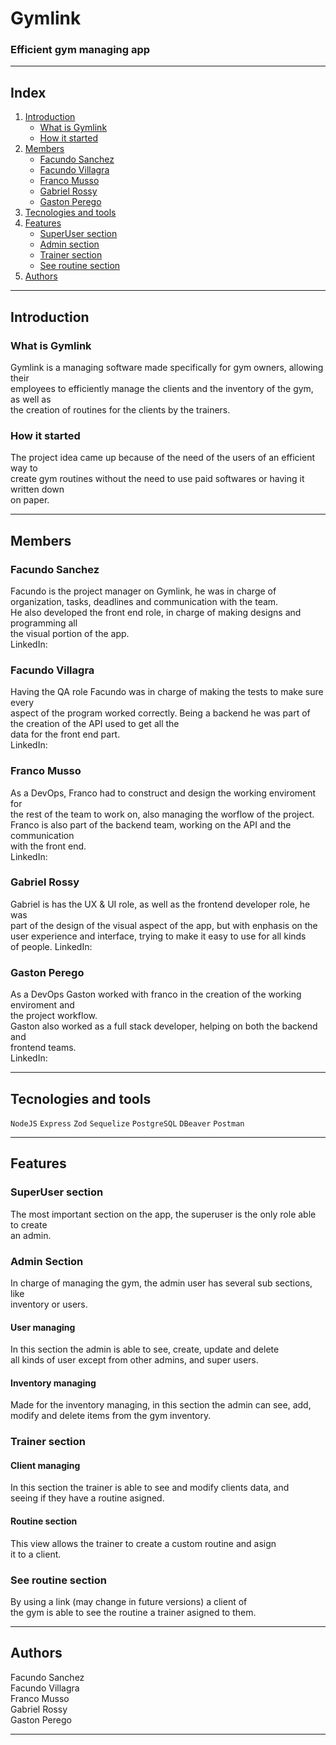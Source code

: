 # Gymlink #
### Efficient gym managing app ###
***
## Index ##
1. [Introduction](#introduction)
    * [What is Gymlink](#what-is-gymlink)
    * [How it started](#how-it-started)
2. [Members](#members)
    * [Facundo Sanchez](#facundo-sanchez)
    * [Facundo Villagra](#facundo-villagra)
    * [Franco Musso](#franco-musso)
    * [Gabriel Rossy](#gabriel-rossy)
    * [Gaston Perego](#gaston-perego)
3. [Tecnologies and tools](#tecnologies)
4. [Features](#features)
    * [SuperUser section](#superuser-section)
    * [Admin section](#admin-section)
    * [Trainer section](#trainer-section)
    * [See routine section](#see-routine-section)
5. [Authors](#authors)
***
## Introduction ##
### What is Gymlink ###
Gymlink is a managing software made specifically for gym owners, allowing their  
employees to efficiently manage the clients and the inventory of the gym, as well as  
the creation of routines for the clients by the trainers.
### How it started ###
The project idea came up because of the need of the users of an efficient way to  
create gym routines without the need to use paid softwares or having it written down  
on paper.
***
## Members ##
### Facundo Sanchez ###
Facundo is the project manager on Gymlink, he was in charge of organization, tasks, deadlines   and communication with the team.  
He also developed the front end role, in charge of making designs and programming all  
the visual portion of the app.  
LinkedIn:
### Facundo Villagra ###
Having the QA role Facundo was in charge of making the tests to make sure every  
aspect of the program worked correctly.
Being a backend he was part of the creation of the API used to get all the  
data for the front end part.  
LinkedIn:
### Franco Musso ###
As a DevOps, Franco had to construct and design the working enviroment for  
the rest of the team to work on, also managing the worflow of the project.  
Franco is also part of the backend team, working on the API and the communication  
with the front end.  
LinkedIn:
### Gabriel Rossy ###
Gabriel is has the UX & UI role, as well as the frontend developer role, he was  
part of the design of the visual aspect of the app, but with enphasis on the  
user experience and interface, trying to make it easy to use for all kinds  
of people.
LinkedIn:
### Gaston Perego ###
As a DevOps Gaston worked with franco in the creation of the working enviroment and  
the project workflow.  
Gaston also worked as a full stack developer, helping on both the backend and  
frontend teams.  
LinkedIn:
***
## Tecnologies and tools ##
`NodeJS` 
`Express`
`Zod`
`Sequelize`
`PostgreSQL`
`DBeaver`
`Postman`
***
## Features ##
### SuperUser section ###
The most important section on the app, the superuser is the only role able to create  
an admin.
### Admin Section ###
In charge of managing the gym, the admin user has several sub sections, like  
inventory or users.
#### User managing ####
In this section the admin is able to see, create, update and delete  
all kinds of user except from other admins, and super users.
#### Inventory managing ####
Made for the inventory managing, in this section the admin can see, add,  
modify and delete items from the gym inventory.
### Trainer section ###
#### Client managing ####
In this section the trainer is able to see and modify clients data, and  
seeing if they have a routine asigned.
#### Routine section ####
This view allows the trainer to create a custom routine and asign  
it to a client.
### See routine section ###
By using a link (may change in future versions) a client of  
the gym is able to see the routine a trainer asigned to them.
***
## Authors ##
Facundo Sanchez  
Facundo Villagra  
Franco Musso  
Gabriel Rossy  
Gaston Perego
***